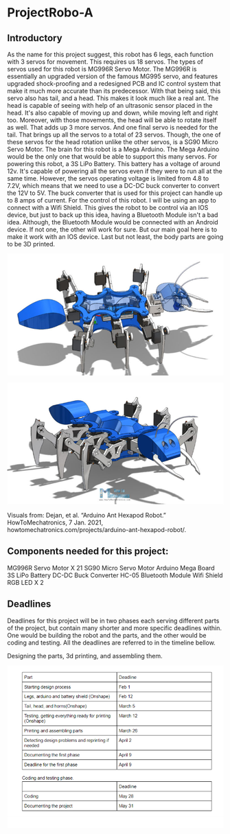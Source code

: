# ProjectRobo-A
## Introductory 
As the name for this project suggest, this robot has 6 legs, each function with 3 servos for movement. This requires us 18 servos. The types of servos used for this robot is 
MG996R Servo Motor. The MG996R is essentially an upgraded version of the famous MG995 servo, and features upgraded shock-proofing and a redesigned PCB and IC control system that 
make it much more accurate than its predecessor. With that being said, this servo also has tail, and a head. This makes it look much like a real ant. The head is capable of seeing 
with help of an ultrasonic sensor placed in the head. It's also capable of moving up and down, while moving left and right too. Moreover, with those movements, the head will be 
able to rotate itself as well. That adds up 3 more servos. And one final servo is needed for the tail.  That brings up all the servos to a total of 23 servos. Though, the one 
of these servos for the head rotation unlike the other servos, is a SG90 Micro Servo Motor. The brain for this robot is a Mega Arduino. The Mega Arduino would be the only one that 
would be able to support this many servos. For powering this robot, a 3S LiPo Battery. This battery has a voltage of around 12v. It's capable of powering all the servos even if 
they were to run all at the same time. However, the servos operating voltage is limited from 4.8 to 7.2V, which means that we need to use a DC-DC buck converter to convert the 12V 
to 5V. The buck converter that is used for this project can handle up to 8 amps of current. For the control of this robot. I will be using an app to connect with a Wifi Shield. 
This gives the robot to be control via an IOS device, but just to back up this idea, having a Bluetooth Module isn't a bad idea. Although, the Bluetooth Module would be connected 
with an Android device. If not one, the other will work for sure. But our main goal here is to make it work with an IOS device. Last but not least, the body parts are going to be 
3D printed.





![alt text](https://github.com/afaqirz67/ProjectRobo-A/blob/main/images/Arduino-Ant-Robot-3D-Model-768x432.jpg?raw=true)


![alt text](https://github.com/afaqirz67/ProjectRobo-A/blob/main/images/Hexapod-3D-Model-768x432.jpg?raw=true)

Visuals from:
Dejan, et al. “Arduino Ant Hexapod Robot.” HowToMechatronics, 7 Jan. 2021, howtomechatronics.com/projects/arduino-ant-hexapod-robot/. 


## Components needed for this project:

MG996R Servo Motor X 21
SG90 Micro Servo Motor 
Arduino Mega Board
3S LiPo Battery 
DC-DC Buck Converter
HC-05 Bluetooth Module
Wifi Shield
RGB LED X 2

## Deadlines

Deadlines for this project will be in two phases each serving different parts of the project, but contain many shorter and more specific deadlines within. One would be building the robot and the parts, and the other would be coding and testing. All the deadlines are referred to in the timeline bellow.

Designing the parts, 3d printing, and assembling them.


![alt text](https://github.com/afaqirz67/ProjectRobo-A/blob/main/images/Project%20Robo-A%20deadlines.png?raw=true)

